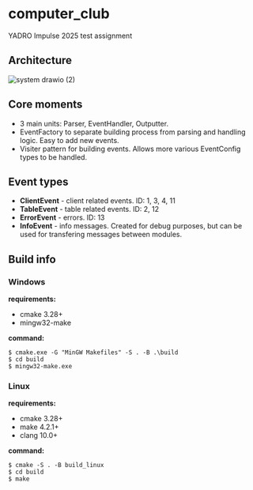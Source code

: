 # computer_club
YADRO Impulse 2025 test assignment

## Architecture  
![system drawio (2)](https://github.com/user-attachments/assets/b1cd31cb-061a-42a0-881f-8be4bdb1fcd2)
## Core moments  
- 3 main units: Parser, EventHandler, Outputter.  
- EventFactory to separate building process from parsing and handling logic. Easy to add new events.  
- Visiter pattern for building events. Allows more various EventConfig types to be handled.  

## Event types  
- **ClientEvent** - client related events. ID: 1, 3, 4, 11  
- **TableEvent** - table related events. ID: 2, 12
- **ErrorEvent** - errors. ID: 13
- **InfoEvent** - info messages. Created for debug purposes, but can be used for transfering messages between modules.  

## Build info   

### Windows  
**requirements:**  
- cmake 3.28+
- mingw32-make
  
**command:**  
```
$ cmake.exe -G "MinGW Makefiles" -S . -B .\build
$ cd build
$ mingw32-make.exe
```
### Linux  
**requirements:**  
- cmake 3.28+
- make 4.2.1+
- clang 10.0+
  
**command:**  
```
$ cmake -S . -B build_linux
$ cd build
$ make
```
